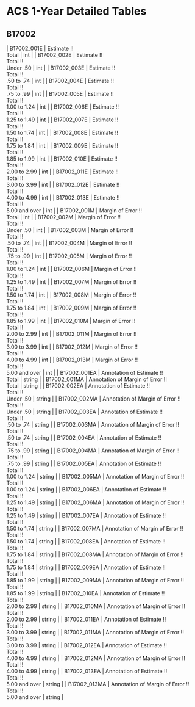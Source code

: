 # ACS 1-Year Detailed Tables

## B17002

| B17002_001E | Estimate !!<br>Total | int |
| B17002_002E | Estimate !!<br>Total !!<br>Under .50 | int |
| B17002_003E | Estimate !!<br>Total !!<br>.50 to .74 | int |
| B17002_004E | Estimate !!<br>Total !!<br>.75 to .99 | int |
| B17002_005E | Estimate !!<br>Total !!<br>1.00 to 1.24 | int |
| B17002_006E | Estimate !!<br>Total !!<br>1.25 to 1.49 | int |
| B17002_007E | Estimate !!<br>Total !!<br>1.50 to 1.74 | int |
| B17002_008E | Estimate !!<br>Total !!<br>1.75 to 1.84 | int |
| B17002_009E | Estimate !!<br>Total !!<br>1.85 to 1.99 | int |
| B17002_010E | Estimate !!<br>Total !!<br>2.00 to 2.99 | int |
| B17002_011E | Estimate !!<br>Total !!<br>3.00 to 3.99 | int |
| B17002_012E | Estimate !!<br>Total !!<br>4.00 to 4.99 | int |
| B17002_013E | Estimate !!<br>Total !!<br>5.00 and over | int |
| B17002_001M | Margin of Error !!<br>Total | int |
| B17002_002M | Margin of Error !!<br>Total !!<br>Under .50 | int |
| B17002_003M | Margin of Error !!<br>Total !!<br>.50 to .74 | int |
| B17002_004M | Margin of Error !!<br>Total !!<br>.75 to .99 | int |
| B17002_005M | Margin of Error !!<br>Total !!<br>1.00 to 1.24 | int |
| B17002_006M | Margin of Error !!<br>Total !!<br>1.25 to 1.49 | int |
| B17002_007M | Margin of Error !!<br>Total !!<br>1.50 to 1.74 | int |
| B17002_008M | Margin of Error !!<br>Total !!<br>1.75 to 1.84 | int |
| B17002_009M | Margin of Error !!<br>Total !!<br>1.85 to 1.99 | int |
| B17002_010M | Margin of Error !!<br>Total !!<br>2.00 to 2.99 | int |
| B17002_011M | Margin of Error !!<br>Total !!<br>3.00 to 3.99 | int |
| B17002_012M | Margin of Error !!<br>Total !!<br>4.00 to 4.99 | int |
| B17002_013M | Margin of Error !!<br>Total !!<br>5.00 and over | int |
| B17002_001EA | Annotation of Estimate !!<br>Total | string |
| B17002_001MA | Annotation of Margin of Error !!<br>Total | string |
| B17002_002EA | Annotation of Estimate !!<br>Total !!<br>Under .50 | string |
| B17002_002MA | Annotation of Margin of Error !!<br>Total !!<br>Under .50 | string |
| B17002_003EA | Annotation of Estimate !!<br>Total !!<br>.50 to .74 | string |
| B17002_003MA | Annotation of Margin of Error !!<br>Total !!<br>.50 to .74 | string |
| B17002_004EA | Annotation of Estimate !!<br>Total !!<br>.75 to .99 | string |
| B17002_004MA | Annotation of Margin of Error !!<br>Total !!<br>.75 to .99 | string |
| B17002_005EA | Annotation of Estimate !!<br>Total !!<br>1.00 to 1.24 | string |
| B17002_005MA | Annotation of Margin of Error !!<br>Total !!<br>1.00 to 1.24 | string |
| B17002_006EA | Annotation of Estimate !!<br>Total !!<br>1.25 to 1.49 | string |
| B17002_006MA | Annotation of Margin of Error !!<br>Total !!<br>1.25 to 1.49 | string |
| B17002_007EA | Annotation of Estimate !!<br>Total !!<br>1.50 to 1.74 | string |
| B17002_007MA | Annotation of Margin of Error !!<br>Total !!<br>1.50 to 1.74 | string |
| B17002_008EA | Annotation of Estimate !!<br>Total !!<br>1.75 to 1.84 | string |
| B17002_008MA | Annotation of Margin of Error !!<br>Total !!<br>1.75 to 1.84 | string |
| B17002_009EA | Annotation of Estimate !!<br>Total !!<br>1.85 to 1.99 | string |
| B17002_009MA | Annotation of Margin of Error !!<br>Total !!<br>1.85 to 1.99 | string |
| B17002_010EA | Annotation of Estimate !!<br>Total !!<br>2.00 to 2.99 | string |
| B17002_010MA | Annotation of Margin of Error !!<br>Total !!<br>2.00 to 2.99 | string |
| B17002_011EA | Annotation of Estimate !!<br>Total !!<br>3.00 to 3.99 | string |
| B17002_011MA | Annotation of Margin of Error !!<br>Total !!<br>3.00 to 3.99 | string |
| B17002_012EA | Annotation of Estimate !!<br>Total !!<br>4.00 to 4.99 | string |
| B17002_012MA | Annotation of Margin of Error !!<br>Total !!<br>4.00 to 4.99 | string |
| B17002_013EA | Annotation of Estimate !!<br>Total !!<br>5.00 and over | string |
| B17002_013MA | Annotation of Margin of Error !!<br>Total !!<br>5.00 and over | string |

